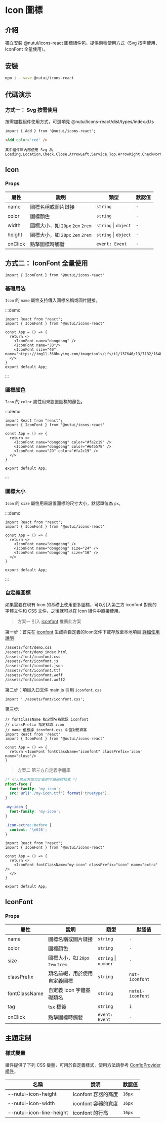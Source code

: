 # Icon 圖標

## 介紹

獨立安裝 @nutui/icons-react 圖標組件包。提供兩種使用方式（Svg 按需使用、IconFont 全量使用）。

## 安裝

```bash
npm i --save @nutui/icons-react
```

## 代碼演示

### 方式一： Svg 按需使用

按需加載組件使用方式，可選項見 @nutui/icons-react/dist/types/index.d.ts

```html
import { Add } from '@nutui/icons-react';

<Add color='red' />
```

<icon-demo />

```
其中組件庫內部使用 Svg 為
Loading,Location,Check,Close,ArrowLeft,Service,Top,ArrowRight,CheckNormal,Checked,CheckDisabled,ArrowDown,JoySmile,Image,ImageError,Failure,MaskClose,Minus,Plus,ArrowUp2,ArrowDown2,Notice,CheckChecked,Star,Tips,Loading,TriangleUp,TriangleDown,Photograph,Del,Link,Download
```

## Icon

### Props

| 屬性 | 說明 | 類型 | 默認值 |
| --- | --- | --- | --- |
| name | 圖標名稱或圖片鏈接 | `string` | `-` |
| color | 圖標顏色 | `string` | `-` |
| width | 圖標大小，如 `20px` `2em` `2rem` | `string` \| `object` | `-` |
| height | 圖標大小，如 `20px` `2em` `2rem` | `string` \| `object` | `-` |
| onClick | 點擊圖標時觸發 | `event: Event` | `-` |

## 方式二： IconFont 全量使用

```tsx
import { IconFont } from '@nutui/icons-react'
```

### 基礎用法

`Icon` 的 `name` 屬性支持傳入圖標名稱或圖片鏈接。

:::demo

```tsx
import React from "react";
import { IconFont } from '@nutui/icons-react'

const App = () => {
  return <>
    <IconFont name="dongdong" />
    <IconFont name="JD"/>
    <IconFont size="40"  name="https://img11.360buyimg.com/imagetools/jfs/t1/137646/13/7132/1648/5f4c748bE43da8ddd/a3f06d51dcae7b60.png"/>
  </>
}
export default App;

```

:::

### 圖標顏色

`Icon` 的 `color` 屬性用來設置圖標的顏色。

:::demo

```tsx
import React from "react";
import { IconFont } from '@nutui/icons-react'

const App = () => {
  return <>
    <IconFont name="dongdong" color="#fa2c19" />
    <IconFont name="dongdong" color="#64b578" />
    <IconFont name="JD" color="#fa2c19" />
  </>
}

export default App;
```

:::

### 圖標大小

`Icon` 的 `size` 屬性用來設置圖標的尺寸大小，默認單位為 `px`。

:::demo

```tsx
import React from "react";
import { IconFont } from '@nutui/icons-react'

const App = () => {
  return <>
    <IconFont name="dongdong" />
    <IconFont name="dongdong" size="24" />
    <IconFont name="dongdong" size="16" />
  </>
}

export default App;
```

:::

### 自定義圖標

如果需要在現有 Icon 的基礎上使用更多圖標，可以引入第三方 iconfont 對應的字體文件和 CSS 文件，之後就可以在 Icon 組件中直接使用。

> 方案一 引入 [iconfont](https://www.iconfont.cn/) 推薦此方案

第一步：首先在 [iconfont](https://www.iconfont.cn/) 生成妳自定義的Icon文件下載存放至本地項目 [詳細使用說明](https://www.iconfont.cn/help/detail?spm=a313x.7781069.1998910419.d8d11a391&helptype=code)

```bash
/assets/font/demo.css
/assets/font/demo_index.html
/assets/font/iconfont.css
/assets/font/iconfont.js
/assets/font/iconfont.json
/assets/font/iconfont.ttf
/assets/font/iconfont.woff
/assets/font/iconfont.woff2
```

第二步：項目入口文件 main.js 引用 `iconfont.css`

```tsx
import './assets/font/iconfont.css';
```

第三步:

```tsx
// fontClassName 指定類名為默認 iconfont
// classPrefix 指定默認 icon
// name 值根據 iconfont.css 中值對應填寫 
import React from 'react'
import { IconFont } from '@nutui/icons-react'

const App = () => {
  return <IconFont fontClassName="iconfont" classPrefix='icon' name="close"/>
}
```

> 方案二 第三方自定義字體庫

```css
/* 引入第三方或自定義的字體圖標樣式 */
@font-face {
  font-family: 'my-icon';
  src: url('./my-icon.ttf') format('truetype');
}

.my-icon {
  font-family: 'my-icon';
}

.icon-extra::before {
  content: '\e626';
}
```

```tsx
import React from "react";
import { IconFont } from '@nutui/icons-react'

const App = () => {
  return <>
    <IconFont fontClassName="my-icon" classPrefix="icon" name="extra" />
  </>
}

export default App;
```

## IconFont

### Props

| 屬性 | 說明 | 類型 | 默認值 |
| --- | --- | --- | --- |
| name | 圖標名稱或圖片鏈接 | `string` | `-` |
| color | 圖標顏色 | `string` | `-` |
| size | 圖標大小，如 `20px` `2em` `2rem` | `string` \| `number` | `-` |
| classPrefix | 類名前綴，用於使用自定義圖標 | `string` | `nut-iconfont` |
| fontClassName | 自定義 icon 字體基礎類名 | `string` | `nutui-iconfont` |
| tag | tsx 標簽 | `string` | `i` |
| onClick | 點擊圖標時觸發 | `event: Event` | `-` |

## 主題定制

### 樣式變量

組件提供了下列 CSS 變量，可用於自定義樣式，使用方法請參考 [ConfigProvider 組件](#/zh-CN/component/configprovider)。

| 名稱 | 說明 | 默認值 |
| --- | --- | --- |
| \--nutui-icon-height | iconfont 容器的高度 | `16px` |
| \--nutui-icon-width | iconfont 容器的寬度 | `16px` |
| \--nutui-icon-line-height | iconfont 的行高 | `16px` |